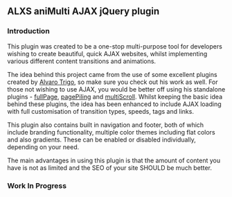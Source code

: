 ## ALXS aniMulti AJAX jQuery plugin

###  Introduction

This plugin was created to be a one-stop multi-purpose tool for developers wishing to create beautiful, quick AJAX websites, whilst implementing various different content transitions and animations.

The idea behind this project came from the use of some excellent plugins created by [Alvaro Trigo](https://www.http://alvarotrigo.com/), so make sure you check out his work as well. For those not wishing to use AJAX, you would be better off using his standalone plugins - [fullPage](http://www.alvarotrigo.com/fullPage/), [pagePiling](http://www.alvarotrigo.com/pagePiling/) and [multiScroll](http://www.alvarotrigo.com/multiScroll/). Whilst keeping the basic idea behind these plugins, the idea has been enhanced to include AJAX loading with full customisation of transition types, speeds, tags and links. 

This plugin also contains built in navigation and footer, both of which include branding functionality, multiple color themes including flat colors and also gradients. These can be enabled or disabled individually, depending on your need.

The main advantages in using this plugin is that the amount of content you have is not as limited and the SEO of your site SHOULD be much better.

### Work In Progress
